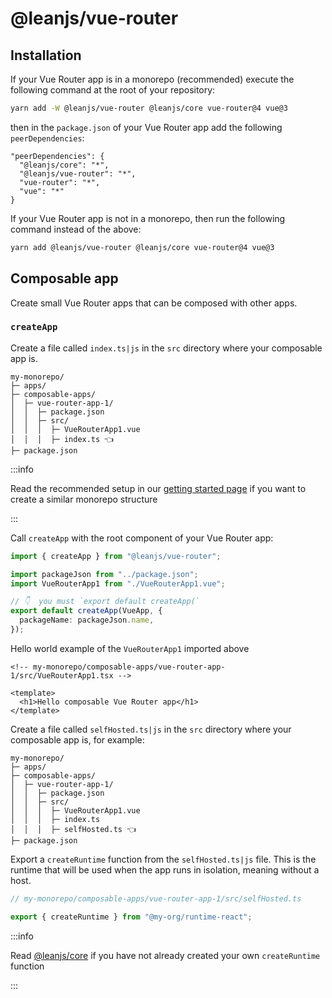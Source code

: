 # @leanjs/vue-router

## Installation

If your Vue Router app is in a monorepo (recommended) execute the following command at the root of your repository:

```sh
yarn add -W @leanjs/vue-router @leanjs/core vue-router@4 vue@3
```

then in the `package.json` of your Vue Router app add the following `peerDependencies`:

```
"peerDependencies": {
  "@leanjs/core": "*",
  "@leanjs/vue-router": "*",
  "vue-router": "*",
  "vue": "*"
}
```

If your Vue Router app is not in a monorepo, then run the following command instead of the above:

```sh
yarn add @leanjs/vue-router @leanjs/core vue-router@4 vue@3
```

## Composable app

Create small Vue Router apps that can be composed with other apps.

### `createApp`

Create a file called `index.ts|js` in the `src` directory where your composable app is.

```
my-monorepo/
├─ apps/
├─ composable-apps/
│  ├─ vue-router-app-1/
│  │  ├─ package.json
│  │  ├─ src/
│  │  │  ├─ VueRouterApp1.vue
│  │  │  ├─ index.ts 👈
├─ package.json
```

:::info

<!-- > Read the recommended setup in our [getting started page](../../docs/getting-started#recommended-setup) if you want to create a similar monorepo structure -->

Read the recommended setup in our [getting started page](/getting-started#recommended-setup) if you want to create a similar monorepo structure

:::

Call `createApp` with the root component of your Vue Router app:

```ts
import { createApp } from "@leanjs/vue-router";

import packageJson from "../package.json";
import VueRouterApp1 from "./VueRouterApp1.vue";

// 👇  you must `export default createApp(`
export default createApp(VueApp, {
  packageName: packageJson.name,
});
```

Hello world example of the `VueRouterApp1` imported above

```vue
<!-- my-monorepo/composable-apps/vue-router-app-1/src/VueRouterApp1.tsx -->

<template>
  <h1>Hello composable Vue Router app</h1>
</template>
```

Create a file called `selfHosted.ts|js` in the `src` directory where your composable app is, for example:

```
my-monorepo/
├─ apps/
├─ composable-apps/
│  ├─ vue-router-app-1/
│  │  ├─ package.json
│  │  ├─ src/
│  │  │  ├─ VueRouterApp1.vue
│  │  │  ├─ index.ts
│  │  │  ├─ selfHosted.ts 👈
├─ package.json
```

Export a `createRuntime` function from the `selfHosted.ts|js` file. This is the runtime that will be used when the app runs in isolation, meaning without a host.

```ts
// my-monorepo/composable-apps/vue-router-app-1/src/selfHosted.ts

export { createRuntime } from "@my-org/runtime-react";
```

:::info

Read [@leanjs/core](/packages/core#basic-usage) if you have not already created your own `createRuntime` function

:::
